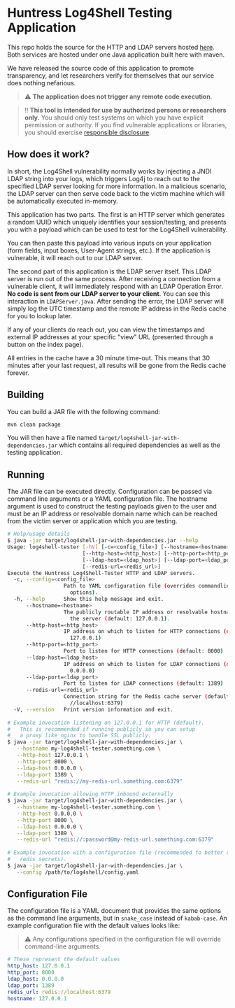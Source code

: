 # Huntress Log4Shell Testing Application

This repo holds the source for the HTTP and LDAP servers hosted [here](https://log4shell.huntress.com).
Both services are hosted under one Java application built here with
maven.

We have released the source code of this application to promote
transparency, and let researchers verify for themselves that our
service does nothing nefarious.

> :warning: **The application does not trigger any remote code execution**.

> :bangbang: **This tool is intended for use by authorized persons or researchers only.** You should only test systems on which you have explicit permission or authority. If you find vulnerable applications or libraries, you should exercise [responsible disclosure](https://www.cisa.gov/coordinated-vulnerability-disclosure-process).

## How does it work?

In short, the Log4Shell vulnerability normally works by injecting a JNDI LDAP string
into your logs, which triggers Log4j to reach out to the specified LDAP server looking
for more information. In a malicious scenario, the LDAP server can then serve code back
to the victim machine which will be automatically executed in-memory.

This application has two parts. The first is an HTTP server which generates a random
UUID which uniquely identifies your session/testing, and presents you with a payload
which can be used to test for the Log4Shell vulnerability.

You can then paste this payload into various inputs on your application (form fields,
input boxes, User-Agent strings, etc.). If the application is vulnerable, it will reach
out to our LDAP server.

The second part of this application is the LDAP server itself. This LDAP server is
run out of the same process. After receiving a connection from a vulnerable client,
it will immediately respond with an LDAP Operation Error. **No code is sent from
our LDAP server to your client**. You can see this interaction in `LDAPServer.java`.
After sending the error, the LDAP server will simply log the UTC timestamp and the
remote IP address in the Redis cache for you to lookup later.

If any of your clients do reach out, you can view the timestamps and external IP
addresses at your specific "view" URL (presented through a button on the index
page).

All entries in the cache have a 30 minute time-out. This means that 30 minutes after
your last request, all results will be gone from the Redis cache forever.

## Building

You can build a JAR file with the following command:

```sh
mvn clean package
```

You will then have a file named `target/log4shell-jar-with-dependencies.jar`
which contains all required dependencies as well as the testing application.

## Running

The JAR file can be executed directly. Configuration can be passed via command
line arguments or a YAML configuration file. The hostname argument is used to
construct the testing payloads given to the user and must be an IP address or
resolvable domain name which can be reached from the victim server or application
which you are testing.

``` sh
# Help/usage details
$ java -jar target/log4shell-jar-with-dependencies.jar --help
Usage: log4shell-tester [-hV] [-c=<config_file>] [--hostname=<hostname>]
                        [--http-host=<http_host>] [--http-port=<http_port>]
                        [--ldap-host=<ldap_host>] [--ldap-port=<ldap_port>]
                        [--redis-url=<redis_url>]
Execute the Huntress Log4Shell-Tester HTTP and LDAP servers.
  -c, --config=<config_file>
                  Path to YAML configuration file (overrides commandline
                    options).
  -h, --help      Show this help message and exit.
      --hostname=<hostname>
                  The publicly routable IP address or resolvable hostname of
                    the server (default: 127.0.0.1).
      --http-host=<http_host>
                  IP address on which to listen for HTTP connections (default:
                    127.0.0.1)
      --http-port=<http_port>
                  Port to listen for HTTP connections (default: 8000)
      --ldap-host=<ldap_host>
                  IP address on which to listen for LDAP connections (default:
                    0.0.0.0)
      --ldap-port=<ldap_port>
                  Port to listen for LDAP connections (default: 1389)
      --redis-url=<redis_url>
                  Connection string for the Redis cache server (default: redis:
                    //localhost:6379)
  -V, --version   Print version information and exit.
  
# Example invocation listening on 127.0.0.1 for HTTP (default).
#   This is recommended if running publicly so you can setup
#   a proxy like nginx to handle SSL publicly.
$ java -jar target/log4shell-jar-with-dependencies.jar \
   --hostname my-log4shell-tester.something.com \
   --http-host 127.0.0.1 \
   --http-port 8000 \
   --ldap-host 0.0.0.0 \
   --ldap-port 1389 \
   --redis-url "redis://my-redis-url.something.com:6379"
   
# Example invocation allowing HTTP inbound externally
$ java -jar target/log4shell-jar-with-dependencies.jar \
   --hostname my-log4shell-tester.something.com \
   --http-host 0.0.0.0 \
   --http-port 8000 \
   --ldap-host 0.0.0.0 \
   --ldap-port 1389 \
   --redis-url "redis://:password@my-redis-url.something.com:6379"
   
# Example invocation with a configuration file (recommended to better store
#   redis secrets).
$ java -jar target/log4shell-jar-with-dependencies.jar \
   --config /path/to/log4shell/config.yaml
```

## Configuration File

The configuration file is a YAML document that provides the same options as the
command line arguments, but in `snake_case` instead of `kabab-case`. An example
configuration file with the default values looks like:

> :warning: Any configurations specified in the configuration file will override command-line arguments.
   
``` yaml
# These represent the default values
http_host: 127.0.0.1
http_port: 8000
ldap_host: 0.0.0.0
ldap_port: 1389
redis_url: redis://localhost:6379
hostname: 127.0.0.1
```

